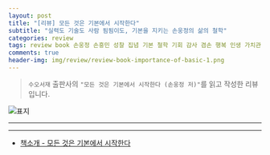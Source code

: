 ```yaml
---  
layout: post  
title: "[리뷰] 모든 것은 기본에서 시작한다"  
subtitle: "실력도 기술도 사람 됨됨이도, 기본을 지키는 손웅정의 삶의 철학"  
categories: review  
tags: review book 손웅정 손흥민 성찰 집념 기본 철학 기회 감사 겸손 행복 인생 가치관 조언 지침서 교육자 부모    
comments: true  
header-img: img/review/review-book-importance-of-basic-1.png
---  
```

  
> `수오서재` 출판사의 `"모든 것은 기본에서 시작한다 (손웅정 저)"`를 읽고 작성한 리뷰입니다.  

![표지](https://theorydb.github.io/assets/img/review/review-book-importance-of-basic-1.png)  

---


---

* [책소개 - 모든 것은 기본에서 시작한다](http://www.yes24.com/Product/Goods/104086365)



